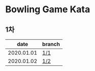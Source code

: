 # Bowling Game Kata

## 1차
date | branch
--- | ---
2020.01.01 | [1/1](https://github.com/darklibra/bowling-game-kata/tree/1/1)
2020.01.02 | [1/2](https://github.com/darklibra/bowling-game-kata/tree/1/2)
